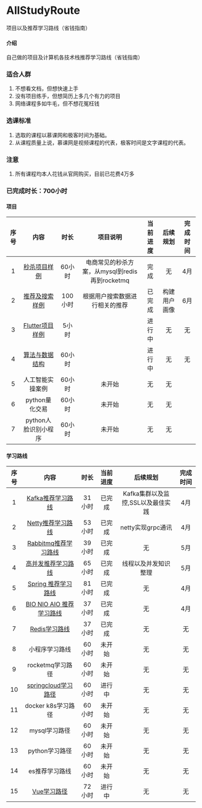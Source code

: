 # AllStudyRoute
项目以及推荐学习路线（省钱指南）

#### 介绍
自己做的项目及计算机各技术栈推荐学习路线（省钱指南）

### 适合人群
1. 不想看文档，但想快速上手
2. 没有项目练手，但想简历上多几个有力的项目
3. 网络课程多如牛毛，但不想花冤枉钱

### 选课标准
1. 选取的课程以慕课网和极客时间为基础。
2. 从课程质量上说，慕课网是视频课程的代表，极客时间是文字课程的代表。

### 注意
1. 所有课程均本人花钱从官网购买，目前已花费4万多

### 已完成时长：700小时


#### 项目
| 序号| 内容 | 时长 |项目说明|当前进度|后续规划|完成时间|
| :---: | :----: | :----: |:----: |:----: |:----: |:----: |
| 1 | [秒杀项目样例](https://github.com/NewPracticer/SpikeExample)| 60小时|电商常见的秒杀方案，从mysql到redis再到rocketmq|完成|无|4月
| 2 | [推荐及搜索样例](https://github.com/NewPracticer/SearchRecommend)| 100小时|根据用户搜索数据进行相关的推荐|已完成|构建用户画像|6月
| 3 | [Flutter项目样例](https://github.com/NewPracticer/FlutterProjectAndRoute)| 5小时||进行中|无|无
| 4 | [算法与数据结构](https://github.com/NewPracticer/DataStructure)| 60小时||进行中|无|无
| 5 | 人工智能实操案例| 60小时|未开始|无|无
| 6 | python量化交易| 60小时|未开始|无|无
| 7 | python人脸识别小程序| 60小时|未开始|无|无

#### 学习路线 
| 序号| 内容 | 时长 |当前进度|后续规划|完成时间|
| :---: | :----: | :----: |:----: |:----: |:----: |
| 1 | [Kafka推荐学习路线](https://github.com/NewPracticer/KafkaStudyRoute) | 31小时 |已完成 |Kafka集群以及监控,SSL以及最佳实践|4月
| 2 | [Netty推荐学习路线](https://github.com/NewPracticer/netty)| 53小时|已完成|netty实现grpc通讯|4月
| 3 | [Rabbitmq推荐学习路线](https://github.com/NewPracticer/RabbbitStudy)| 39小时|已完成|无|5月
| 4 | [高并发推荐学习路线](https://github.com/NewPracticer/HighConcurrency)| 65小时|已完成|线程以及并发知识整理|5月
| 5 | [Spring 推荐学习路线](https://github.com/NewPracticer/SpringStudyRote)| 81小时|已完成|无|4月
| 6 | [BIO NIO AIO 推荐学习路线](https://github.com/NewPracticer/BIONIOAIO)| 37小时|已完成|无|4月
| 7 | [Redis学习路线](https://github.com/NewPracticer/RedisRoute)| 37小时|已完成|无|无
| 8 | 小程序学习路线| 60小时|未开始|无|无
| 9 | rocketmq学习路径| 60小时|未开始|无|无
| 10 | [springcloud学习路径](https://github.com/NewPracticer/SpringCloudRoute)| 60小时|进行中|无|无
| 11 | docker k8s学习路径| 60小时|未开始|无|无
| 12 | mysql学习路径| 60小时|未开始|无|无
| 13 | python学习路径| 60小时|未开始|无|无
| 14 | es推荐学习路线| 60小时|未开始|无|无
| 15 | [Vue学习路径](https://github.com/NewPracticer/VueProjectAndRoute)| 72小时|进行中|无|无

